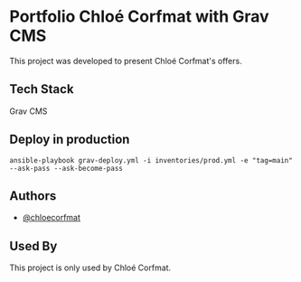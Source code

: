 # Portfolio Chloé Corfmat with Grav CMS
This project was developed to present Chloé Corfmat's offers.

## Tech Stack
Grav CMS

## Deploy in production
`ansible-playbook grav-deploy.yml -i inventories/prod.yml -e "tag=main" --ask-pass --ask-become-pass`

## Authors
- [@chloecorfmat](https://www.github.com/chloecorfmat)

## Used By
This project is only used by Chloé Corfmat.